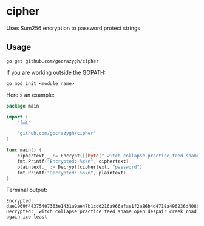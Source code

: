 # cipher
Uses Sum256 encryption to password protect strings

## Usage

```
go get github.com/gocrazygh/cipher
```

If you are working outside the GOPATH:
```
go mod init <module name>
```

Here's an example:
```go
package main

import (
	"fmt"

	"github.com/gocrazygh/cipher"
)

func main() {
	ciphertext,_ := Encrypt([]byte(" witch collapse practice feed shame open despair creek road again ice least"), "password")
	fmt.Printf("Encrypted: %x\n", ciphertext)
	plaintext,_ := Decrypt(ciphertext, "password")
	fmt.Printf("Decrypted: %s\n", plaintext)
}
```

Terminal output:
```
Encrypted: dae1969f44375407363e1431a9ae47b1cdd216a966afae1f2a86b4d4718a496236d408b085db4837c35358c465c3a4edf04b5acdf76d20433fe6680ba64f358eed7492465c7674fe38851f2935c99dc3e562b9de43bc5e24f75c0ddd1547111ac926d0dc1c3a66
Decrypted:  witch collapse practice feed shame open despair creek road again ice least
```
